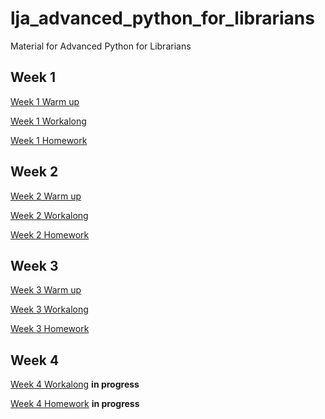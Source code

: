 # lja_advanced_python_for_librarians
Material for Advanced Python for Librarians


## Week 1
[Week 1 Warm up](https://colab.research.google.com/github/elibtronic/lja_advanced_python_for_librarians/blob/main/Week_1_Warmup.ipynb) 

[Week 1 Workalong](https://colab.research.google.com/github/elibtronic/lja_advanced_python_for_librarians/blob/main/Week_1_Workalong.ipynb)

[Week 1 Homework](https://colab.research.google.com/github/elibtronic/lja_advanced_python_for_librarians/blob/main/Week_1_Homework.ipynb)


## Week 2
[Week 2 Warm up](https://colab.research.google.com/github/elibtronic/lja_advanced_python_for_librarians/blob/main/Week_2_Warmup.ipynb)

[Week 2 Workalong](https://colab.research.google.com/github/elibtronic/lja_advanced_python_for_librarians/blob/main/Week_2_Workalong.ipynb)

[Week 2 Homework](https://colab.research.google.com/github/elibtronic/lja_advanced_python_for_librarians/blob/main/Week_2_Homework.ipynb)


## Week 3

[Week 3 Warm up](https://colab.research.google.com/github/elibtronic/lja_advanced_python_for_librarians/blob/main/Week_3_Warmup.ipynb)

[Week 3 Workalong](https://colab.research.google.com/github/elibtronic/lja_advanced_python_for_librarians/blob/main/Week_3_Workalong.ipynb)

[Week 3 Homework](https://colab.research.google.com/github/elibtronic/lja_advanced_python_for_librarians/blob/main/Week_3_Homework.ipynb)


## Week 4

[Week 4 Workalong](https://colab.research.google.com/github/elibtronic/lja_advanced_python_for_librarians/blob/main/Week_4_Workalong.ipynb) **in progress**

[Week 4 Homework](https://colab.research.google.com/github/elibtronic/lja_advanced_python_for_librarians/blob/main/Week_4_Homework.ipynb) **in progress**
